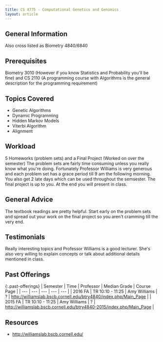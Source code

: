 ```yaml
---
title: CS 4775 - Computational Genetics and Genomics
layout: article
---
```


## General Information

Also cross listed as Biometry 4840/6840

## Prerequisites

Biometry 3010 (However if you know Statistics and Probability you'll be fine) and CS 2110 (A programming course with Algorithms is the general description for the programming requirement)

## Topics Covered

 - Genetic Algorithms
 - Dynamic Programming
 - Hidden Markov Models
 - Viterbi Algorithm
 - Alignment

## Workload

5 Homeworks (problem sets) and a Final Project (Worked on over the semester)
The problem sets are fairly time consuming unless you really know what you're doing. Fortunately Professor Williams is very generous and each problem set has a grace period till 9 am the following morning. You also get 2 late days which can be used throughout the semsester.
The final project is up to you. At the end you will present in class.

## General Advice
The textbook readings are pretty helpful.
Start early on the problem sets and spread out your work on the final project so you aren't cramming till the very end.

## Testimonials

Really interesting topics and Professor Williams is a good lecturer. She's also very willing to explain concepts or talk about additional details mentioned in class.

## Past Offerings

{:.past-offerings}
| Semester | Time | Professor | Median Grade | Course Page |
| --- | --- | --- | --- | --- |
| 2016 FA | TR 10:10 - 11:25 | Amy Williams | ? | <http://williamslab.bscb.cornell.edu/btry4840/index.php/Main_Page> |
| 2015 FA | TR 10:10 - 11:25 | Amy Williams | ? | <http://williamslab.bscb.cornell.edu/btry4840-2015/index.php/Main_Page> |

## Resources

- <http://williamslab.bscb.cornell.edu/>
